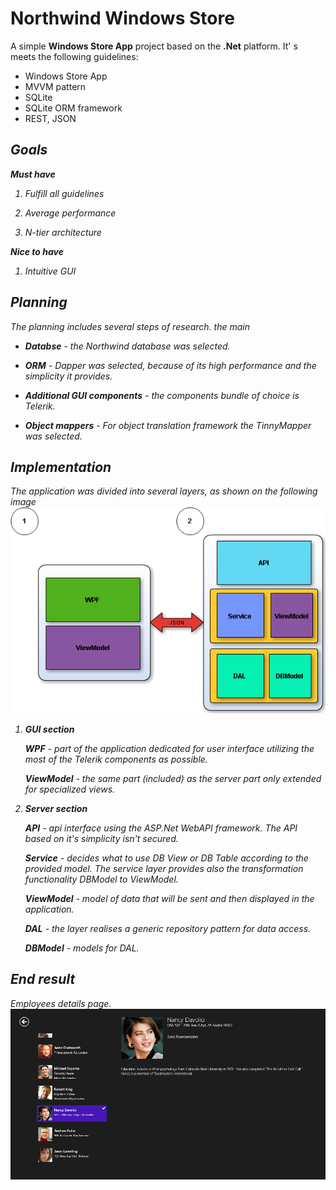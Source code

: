 **Northwind Windows Store**
===================

A simple **Windows Store App** project based on the **.Net** platform.  It' s meets the following guidelines:

 - Windows Store App
 - MVVM pattern
 - SQLite
 - SQLite ORM framework
 - REST, JSON


<i class="icon-list"> Goals
------------------------------
**Must have**

 1. Fulfill all guidelines

 2. Average performance

 3. N-tier architecture

**Nice to have**

 1. Intuitive GUI

<i class="icon-book"> Planning
------------------------------
The planning includes several steps of research. the main

 - **Databse** - the *Northwind* database was selected.

 - **ORM** - *Dapper* was selected, because of its high performance and the simplicity it provides.

 - **Additional GUI components** - the components bundle of choice is *Telerik*.

 - **Object mappers** - For object translation framework the *TinnyMapper* was selected.


<i class="icon-sitemap"> Implementation
------------------------------
The application was divided into several layers, as shown on the following image
![](./Utils/GitImages/Schema.png)

 1. **GUI section**

 	**WPF** - part of the application dedicated for user interface utilizing the most of the Telerik components as possible.

 	**ViewModel** - the same part (included) as the server part only extended for specialized views.
 2. **Server section**

	**API** - api interface using the *ASP.Net WebAPI* framework. The API based on it's simplicity isn't secured.

	**Service** - decides what to use DB View or DB Table according to the provided model. The service layer provides also the transformation functionality DBModel to ViewModel.

	**ViewModel** - model of data that will be sent and then displayed in the application.

	**DAL** - the layer realises a generic repository pattern for data access.

	**DBModel** - models for *DAL*.

<i class="icon-ok"> End result
------------------------------
Employees details page.
![](./Utils/GitImages/1.png)
